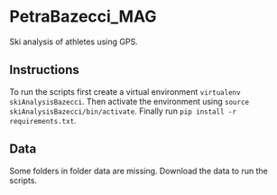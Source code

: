 # PetraBazecci_MAG
Ski analysis of athletes using GPS.


## Instructions
To run the scripts first create a virtual environment `virtualenv skiAnalysisBazecci`. Then activate the environment using `source skiAnalysisBazecci/bin/activate`. Finally run `pip install -r requirements.txt`.

## Data
Some folders in folder data are missing. Download the data to run the scripts.
